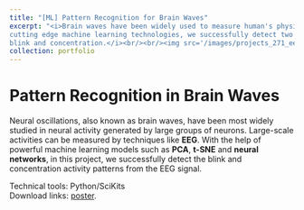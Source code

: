 ```yaml
---
title: "[ML] Pattern Recognition for Brain Waves"
excerpt: "<i>Brain waves have been widely used to measure human's physical and mental activities. With the help of
cutting edge machine learning technologies, we successfully detect two activity patterns from EEG signal: 
blink and concentration.</i><br/><br/><img src='/images/projects_271_eeg.png'>"
collection: portfolio
---
```


Pattern Recognition in Brain Waves
======

Neural oscillations, also known as brain waves, have been most widely studied in neural activity generated by 
large groups of neurons. Large-scale activities can be measured by techniques like <b>EEG</b>. With the help of 
powerful machine learning models such as <b>PCA</b>, <b>t-SNE</b> and <b>neural networks</b>, in this project, 
we successfully detect the blink and concentration activity patterns from the EEG signal. 

Technical tools: Python/SciKits<br />
Download links: [poster](https://ycruan.github.io/files/271_final_poster.pdf).
